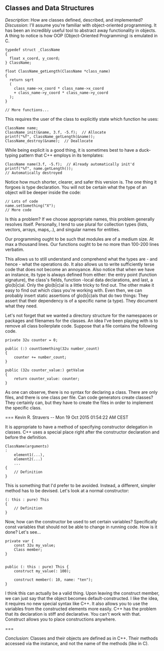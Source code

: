 ## Classes and Data Structures ##
*Description*: How are classes defined, described, and implemented?
*Discussion*: I'll assume you're familiar with object-oriented programming. It has been
an incredibly useful tool to abstract away functionality in objects.  A thing to notice
is how OOP (Object-Oriented Programming) is emulated in C.

    typedef struct _ClassName
    {
      float x_coord, y_coord;
    } ClassName;

    float ClassName_getLength(ClassName *class_name)
    {
      return sqrt
      (
        class_name->x_coord * class_name->x_coord
        + class_name->y_coord * class_name->y_coord
      );
    }

    // More functions...


This requires the user of the class to explicitly state which function he uses:

    ClassName name;
    ClassName_init(&name, 3.f, -5.f);  // Allocate
    printf("%f", ClassName_getLength(&name));
    ClassName_destroy(&name);  // Deallocate

While being explicit is a good thing, it is sometimes best to have a duck-typing pattern
that C++ employs in its templates:

    ClassName name(3.f, -5.f);  // Already automatically init'd
    printf("%f", name.getLength());
    // Automatically destroyed


Notice how much shorter, clearer, and safer this version is. The one thing it forgoes
is type declaration. You will not be certain what the type of an object will be deeper
inside the code:

    // Lots of code
    name.setSomething("X");
    // More code

Is this a problem? If we choose appropriate names, this problem generally resolves itself.
Personally, I tend to use plural for collection types (lists, vectors, arrays, maps,..),
and singular names for entities.

Our programming ought to be such that modules are of a medium size. At max a thousand
lines. Our functions ought to be no more than 100-200 lines verbatim.

This allows us to still understand and comprehend what the types are - and hence -
what the operations do. It also allows us to write sufficiently terse code that does
not become an annoyance. Also notice that when we have an instance, its type is always
defined from either: the entry point (function signature), the class's fields, function
-local data declarations, and last, a glo(b|c)al.  Only the glo(b|c)al is a little
tricky to find out. The other make it easy to find out which class you're working with.
Even then, we can probably insert static assertions of glo(b|c)als that do two things:
They assert that their dependency is of a specific name (a type). They document what
they need.

Let's not forget that we wanted a directory structure for the namespaces or packages
and filenames for the classes. An idea I've been playing with is to remove all class
boilerplate code. Suppose that a file contains the following code.

	private 32u counter = 0;

	public (:) countSomething(32u number_count)
	{
		counter += number_count;
	}

	public (32u counter_value:) getValue
	{
		return counter_value: counter;
	}

As one can observe, there is no syntax for declaring a class. There are only files,
and there is one class per file. Can code generators create classes?  They certainly
can, but they have to create the files in order to implement the specific class.

=== Kevin R. Stravers -- Mon 19 Oct 2015 01:54:22 AM CEST

It is appropriate to have a method of specifying constructor delegation in classes.
C++ uses a special place right after the constructor declaration and before the definition.

	ClassName(arguments)
	:
		element1(...),
		element2(...)
		...
	{
		// Definition
	}

This is something that I'd prefer to be avoided. Instead, a different, simpler method
has to be devised. Let's look at a normal constructor:

	(: this : pure) This
	{
		// Definition
	}

Now, how can the constructor be used to set certain variables? Specifically const
variables that should not be able to change in running code. How is it done? Let's
see...

	private var {
		const 32u my_value;
		Class member;
	}


	public (: this : pure) This {
		construct my_value(: 100);

		construct member(: 10, name: "ten");
	}

I think this can actually be a valid thing. Upon leaving the construct member, we
can just say that the object becomes default-constructed. I like the idea, it requires
no new special syntax like C++. It also allows you to use the variables from the constructed
elements more easily. C++ has the problem that its declaration is stiff and declarative.
You can't work with that. Construct allows you to place constructions anywhere.

===

*Conclusion*:
Classes and their objects are defined as in C++. Their methods accessed via the instance,
and not the name of the methods (like in C).
